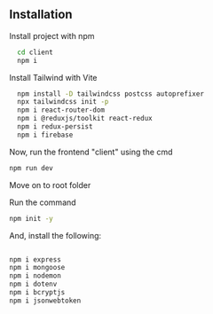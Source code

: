 ## Installation

Install project with npm

```bash
  cd client
  npm i
```
Install Tailwind with Vite

```bash
  npm install -D tailwindcss postcss autoprefixer
  npx tailwindcss init -p
  npm i react-router-dom
  npm i @reduxjs/toolkit react-redux
  npm i redux-persist
  npm i firebase
```
Now, run the frontend "client" using the cmd

```bash
npm run dev
```
Move on to root folder

Run the command

```bash
npm init -y
```

And, install the following:

```bash

npm i express
npm i mongoose
npm i nodemon
npm i dotenv
npm i bcryptjs
npm i jsonwebtoken
```
